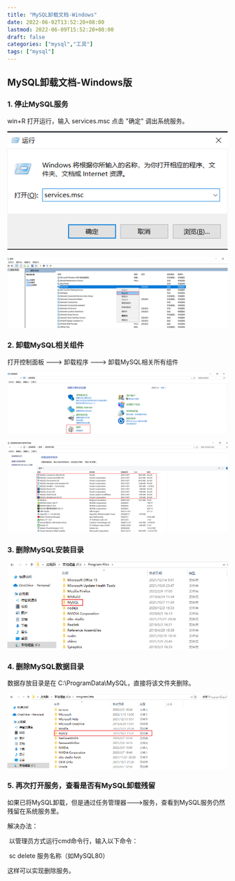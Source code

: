 ```yaml
---
title: "MySQL卸载文档-Windows"
date: 2022-06-02T13:52:20+08:00
lastmod: 2022-06-09T15:52:20+08:00
draft: false
categories: ["mysql","工具"]
tags: ["mysql"]
---
```


## MySQL卸载文档-Windows版

### 1. 停止MySQL服务

win+R 打开运行，输入 services.msc 点击 "确定" 调出系统服务。

![image-20220209203115052](assets/image-20220209203115052.png) 

![image-20220209203253220](assets/image-20220209203253220.png) 





### 2. 卸载MySQL相关组件

打开控制面板 ---> 卸载程序 ---> 卸载MySQL相关所有组件

![image-20220209203345746](assets/image-20220209203345746.png) 

![image-20220209203431405](assets/image-20220209203431405.png) 



### 3. 删除MySQL安装目录

![image-20220209205157019](assets/image-20220209205157019.png) 





### 4. 删除MySQL数据目录

数据存放目录是在 C:\ProgramData\MySQL，直接将该文件夹删除。

![image-20220209205401563](assets/image-20220209205401563.png) 





### 5. 再次打开服务，查看是否有MySQL卸载残留

如果已将MySQL卸载，但是通过任务管理器--->服务，查看到MySQL服务仍然残留在系统服务里。

解决办法：

​	以管理员方式运行cmd命令行，输入以下命令：

​	sc delete 服务名称（如MySQL80）

这样可以实现删除服务。





